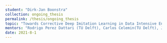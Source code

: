 ```yaml
---
student: "Dirk-Jan Boonstra"
collection: ongoing_thesis
permalink: /thesis/ongoing_thesis
topic: "Towards Corrective Deep Imitation Learning in Data Intensive Environments - Helping robots to learn faster by leveraging human Knowledge."
mentors: "Rodrigo Perez Dattari (TU Delft), Carlos Celemin(TU Delft), Jens Kober(TU Delft)"
date: 2021-8-1
---
```


